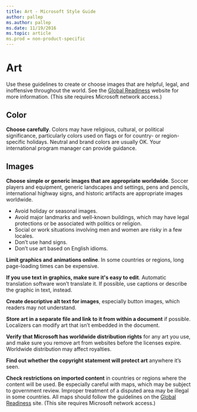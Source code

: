 ```yaml
---
title: Art - Microsoft Style Guide
author: pallep
ms.author: pallep
ms.date: 11/19/2016
ms.topic: article
ms.prod = non-product-specific
---
```


# Art

Use these guidelines to create or choose images that are helpful, legal, and inoffensive throughout the world. See the [Global Readiness](https://microsoft.sharepoint.com/teams/celaGlobalReadiness/Pages/Home.aspx "Global Readiness website") website for more information. (This site requires Microsoft network access.)

## Color

**Choose carefully**. Colors may have religious, cultural, or political significance, particularly
colors used on flags or for country- or region-specific holidays.
Neutral and brand colors are usually OK. Your international program
manager can provide guidance.

## Images

**Choose simple or generic images that are appropriate worldwide**. Soccer
players and equipment, generic landscapes and settings, pens and
pencils, international highway signs, and historic artifacts are
appropriate images worldwide.

  - Avoid holiday or seasonal images. 
  - Avoid major landmarks and well-known buildings, which may have legal protections or be associated with politics or religion. 
  - Social or work situations involving men and women are risky in a few locales. 
  - Don’t use hand signs. 
  - Don’t use art based on English idioms.

**Limit graphics and animations online**. In some countries or regions, long page-loading times can be expensive.

**If you use text in graphics, make sure it's easy to edit**. Automatic translation software won’t translate it. If possible, use captions or describe the graphic in text, instead. 

**Create descriptive alt text for images**, especially button images, which readers may not understand. 

**Store art in a separate file and link to it from within a document** if possible. Localizers can modify art that isn’t embedded in the document. 

**Verify that Microsoft has worldwide distribution rights** for
any art you use, and make sure you remove art from websites before the
licenses expire. Worldwide distribution may affect royalties.

**Find out whether the copyright statement will protect art** anywhere it’s seen. 

**Check restrictions on imported content**
in countries or regions where the content will be used. Be especially
careful with maps, which may be subject to government review. Improper
treatment of a disputed area may be illegal in some countries. All maps
should follow the guidelines on the [Global Readiness](https://microsoft.sharepoint.com/teams/celaGlobalReadiness/Pages/geography.aspx "Geography guidelines on Global Readiness website") site. (This site requires Microsoft network access.)
